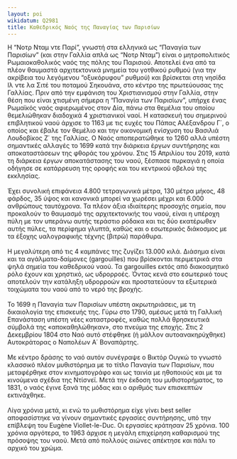 ```yaml
---
layout: poi
wikidatum: Q2981
title: Καθεδρικός Ναός της Παναγίας των Παρισίων
---
```


Η “Νοτρ Νταμ ντε Παρί”, γνωστή στα ελληνικά ως “Παναγία των Παρισίων” (και στην Γαλλία απλά ως “Νοτρ Νταμ”) είναι ο μητροπολιτικός Ρωμαιοκαθολικός ναός της πόλης του Παρισιού. Αποτελεί ένα από τα πλέον θαυμαστά αρχιτεκτονικά μνημεία του γοτθικού ρυθμού (για την ακρίβεια του λεγόμενου “οξυκόρυφου” ρυθμού) και βρίσκεται στη νησίδα Ιλ ντε λα Σιτέ του ποταμού Σηκουάνα, στο κέντρο της πρωτεύουσας της Γαλλίας. Πριν από την εμφάνιση του Χριστιανισμού στην Γαλλία, στην θέση που είναι χτισμένη σήμερα η “Παναγία των Παρισίων”, υπήρχε ένας Ρωμαϊκός ναός αφιερωμένος στον Δία, πάνω στα θεμέλια του οποίου θεμελιώθηκαν διαδοχικά 4 χριστιανικοί ναοί. Η κατασκευή του σημερινού επιβλητικού ναού άρχισε το 1163 με τις ευχές του Πάπας Αλέξανδρου Γ΄, ο οποίος και έβαλε τον θεμέλιο και την οικονομική ενίσχυση του Βασιλιά Λουδοβίκος Ζ΄ της Γαλλίας. Ο Ναός αποπερατώθηκε το 1260 αλλά υπέστη σημαντικές αλλαγές  το 1699 κατά την διάρκεια έργων συντήρησης και αποκαταστάσεων της φθοράς του χρόνου.  Στις 15 Απριλίου του 2019, κατά τη διάρκεια έργων αποκατάστασης του ναού, ξέσπασε πυρκαγιά η οποία οδήγησε σε κατάρρευση της οροφής και του κεντρικού οβελού της εκκλησίας. <br> <br> 
Έχει συνολική επιφάνεια 4.800 τετραγωνικά μέτρα, 130 μέτρα μήκος, 48 φάρδος, 35 ύψος και κανονικά μπορεί να χωρέσει μέχρι και 6.000 ανθρώπους ταυτόχρονα. Τα πλέον άξια ιδιαίτερης προσοχής σημεία, που προκαλούν το θαυμασμό της αρχιτεκτονικής του ναού, είναι η υπέροχη πύλη με τον υπεράνω αυτής τεράστιο ρόδακα και τις δύο εκατέρωθεν αυτής πύλες, τα περίφημα γλυπτά, καθώς και ο εσωτερικός διάκοσμος με τα έξοχης υαλογραφικής τέχνης (βιτρώ) παράθυρα. <br> <br>
Η μεγαλύτερη από τις 4 καμπάνες της ζυγίζει 13.000 κιλά. Διάσημα είναι και τα αγάλματα-δαίμονες (gargouilles) που βρίσκονται περιμετρικά στα ψηλά σημεία του καθεδρικού ναού. Τα gargouilles εκτός από διακοσμητικό ρόλο έχουν και χρηστικό, ως υδρορροές. Όντας κενά στο εσωτερικό τους αποτελούν την κατάληξη υδρορροών και προστατεύουν τα εξωτερικά τοιχώματα του ναού από το νερό της βροχής. <br> <br>
Το 1699 η Παναγία των Παρισίων υπέστη ακρωτηριάσεις, με τη δικαιολογία της επισκευής της. Γύρω στο 1790, αμέσως μετά τη Γαλλική Επανάσταση υπέστη νέες καταστροφές, καθώς πολλά θρησκευτικά σύμβολά της «αποκαθηλώθηκαν», στο πνεύμα της εποχής. Στις 2 Δεκεμβρίου 1804 στο Ναό αυτό στέφθηκε (ή μάλλον αυτοανακηρύχθηκε) Αυτοκράτορας ο Ναπολέων Α΄ Βοναπάρτης. <br> <br>
Με κέντρο δράσης το ναό αυτόν συνέγραψε ο Βικτόρ Ουγκώ το γνωστό κλασσικό πλέον μυθιστόρημα με το τίτλο Παναγία των Παρισίων, που μεταφέρθηκε στον κινηματογράφο και ως ταινία με ηθοποιούς και με τα κινούμενα σχέδια της Ντίσνεϊ. Μετά την έκδοση του μυθιστορήματος, το 1831, ο ναός έγινε ξανά της μόδας και ο αριθμός των επισκεπτών εκτινάχθηκε. <br> <br>
Λίγα χρόνια μετά, κι ενώ το μυθιστόρημα είχε γίνει best seller αποφασίστηκε να γίνουν σημαντικές εργασίες συντήρησης, υπό την επίβλεψη του Eugène Viollet-le-Duc. Οι εργασίες κράτησαν 25 χρόνια. 100 χρόνια αργότερα, το 1963 άρχισε η μεγάλη επιχείρηση καθαρισμού της πρόσοψης του ναού. Μετά από πολλούς αιώνες απέκτησε και πάλι το αρχικό του χρώμα.
